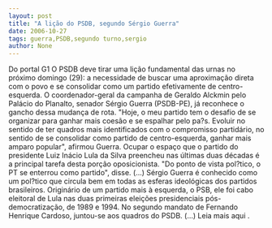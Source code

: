 ```yaml
---
layout: post
title: "A lição do PSDB, segundo Sérgio Guerra"
date: 2006-10-27
tags: guerra,PSDB,segundo turno,sergio
author: None
---
```


Do portal G1
O PSDB deve tirar uma lição fundamental das urnas no próximo domingo (29): a necessidade de buscar uma aproximação direta com o povo e se consolidar como um partido efetivamente de centro-esquerda.
O coordenador-geral da campanha de Geraldo Alckmin pelo Palácio do Planalto, senador Sérgio Guerra (PSDB-PE), já reconhece o gancho dessa mudança de rota.
\"Hoje, o meu partido tem o desafio de se organizar para ganhar mais coesão e se espalhar pelo pa?s. Evoluir no sentido de ter quadros mais identificados com o compromisso partidário, no sentido de se consolidar como partido de centro-esquerda, ganhar mais
 amparo popular\", afirmou Guerra.
Ocupar o espaço que o partido do presidente Luiz Inácio Lula da Silva preencheu nas últimas duas décadas é a principal tarefa desta porção oposicionista.
\"Do ponto de vista pol?tico, o PT se enterrou como partido\", disse.
(...)
Sérgio Guerra é conhecido como um pol?tico que circula bem em todas as esferas ideológicas dos partidos brasileiros. Originário de um partido mais à esquerda, o PSB, ele foi cabo eleitoral de Lula nas duas primeiras eleições presidenciais pós-democratização, de 1989 e 1994. No segundo mandato de Fernando Henrique Cardoso, juntou-se aos quadros do PSDB.
(...)
Leia mais aqui&nbsp;. 